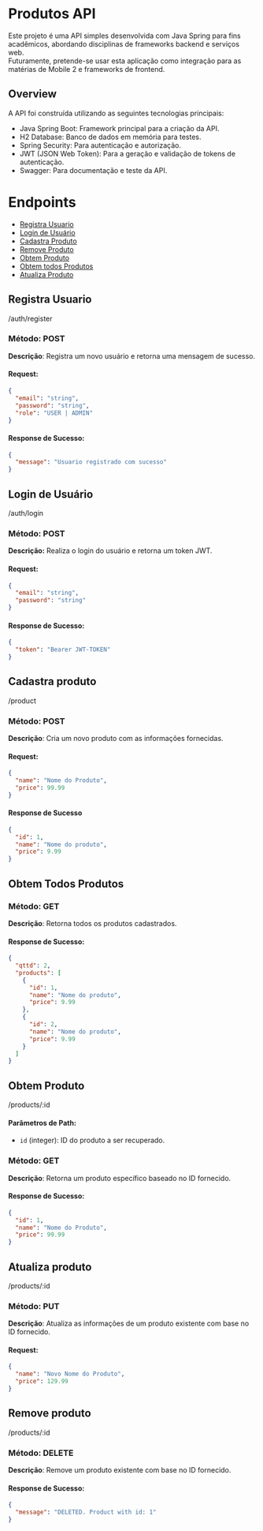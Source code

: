 # Produtos API

Este projeto é uma API simples desenvolvida com Java Spring para fins acadêmicos, abordando disciplinas de frameworks
backend e serviços web.  
Futuramente, pretende-se usar esta aplicação como integração para as matérias de Mobile 2 e frameworks de frontend.

## Overview

A API foi construída utilizando as seguintes tecnologias principais:

- Java Spring Boot: Framework principal para a criação da API.
- H2 Database: Banco de dados em memória para testes.
- Spring Security: Para autenticação e autorização.
- JWT (JSON Web Token): Para a geração e validação de tokens de autenticação.
- Swagger: Para documentação e teste da API.
# Endpoints
- [Registra Usuario](#registra-usuario)
- [Login de Usuário](#login-de-usuário)
- [Cadastra Produto](#cadastra-produto)
- [Remove Produto](#remove-produto)
- [Obtem Produto](#obtem-produto)
- [Obtem todos Produtos](#obtem-todos-produtos)
- [Atualiza Produto](#autaliza-produto)

## Registra Usuario
/auth/register
### Método: POST

**Descrição**: Registra um novo usuário e retorna uma mensagem de sucesso.

#### Request:
````Json
{
  "email": "string",
  "password": "string",
  "role": "USER | ADMIN"
}
````

#### Response de Sucesso:

````json
{
  "message": "Usuario registrado com sucesso"
}
````

## Login de Usuário
/auth/login
### Método: POST
**Descrição:** Realiza o login do usuário e retorna um token JWT.
#### Request:
````json
{
  "email": "string",
  "password": "string"
}
````
#### Response de Sucesso:

````json
{
  "token": "Bearer JWT-TOKEN"
}
````

## Cadastra produto
/product

### Método: POST

**Descrição**: Cria um novo produto com as informações fornecidas.

#### Request:

```json
{
  "name": "Nome do Produto",
  "price": 99.99
}
```

#### Response de Sucesso

````json
{
  "id": 1,
  "name": "Nome do produto",
  "price": 9.99
}
````
## Obtem Todos Produtos
### Método: GET

**Descrição**: Retorna todos os produtos cadastrados.

#### Response de Sucesso:

```json
{
  "qttd": 2,
  "products": [
    {
      "id": 1,
      "name": "Nome do produto",
      "price": 9.99
    },
    {
      "id": 2,
      "name": "Nome do produto",
      "price": 9.99
    }
  ]
}
```
## Obtem Produto
/products/:id

#### Parâmetros de Path:

- `id` (integer): ID do produto a ser recuperado.

### Método: GET

**Descrição**: Retorna um produto específico baseado no ID fornecido.

#### Response de Sucesso:

```json
{
  "id": 1,
  "name": "Nome do Produto",
  "price": 99.99
}
```
## Atualiza produto
/products/:id

### Método: PUT  
**Descrição**: Atualiza as informações de um produto existente com base no ID fornecido.

#### Request:
```json
{
  "name": "Novo Nome do Produto",
  "price": 129.99
}
````
## Remove produto
/products/:id
### Método: DELETE  

**Descrição**: Remove um produto existente com base no ID fornecido.

#### Response de Sucesso:
```json
{
  "message": "DELETED. Product with id: 1"
}
```



